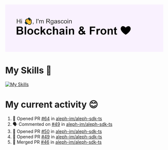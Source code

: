 <!--
**Rgascoin/Rgascoin** is a ✨ _special_ ✨ repository because its `README.md` (this file) appears on your GitHub profile.
-->

![image info](./header.png)


# My Skills 🌟

[![My Skills](https://skillicons.dev/icons?i=solidity,nextjs,tailwind,react,nodejs,ts,docker,jest,py,postgres,git,bash,cpp)](https://skillicons.dev)


# My current activity 😊

<!--START_SECTION:activity-->
1. 💪 Opened PR [#64](https://github.com/aleph-im/aleph-sdk-ts/pull/64) in [aleph-im/aleph-sdk-ts](https://github.com/aleph-im/aleph-sdk-ts)
2. 🗣 Commented on [#49](https://github.com/aleph-im/aleph-sdk-ts/issues/49) in [aleph-im/aleph-sdk-ts](https://github.com/aleph-im/aleph-sdk-ts)
3. 💪 Opened PR [#50](https://github.com/aleph-im/aleph-sdk-ts/pull/50) in [aleph-im/aleph-sdk-ts](https://github.com/aleph-im/aleph-sdk-ts)
4. 💪 Opened PR [#49](https://github.com/aleph-im/aleph-sdk-ts/pull/49) in [aleph-im/aleph-sdk-ts](https://github.com/aleph-im/aleph-sdk-ts)
5. 🎉 Merged PR [#46](https://github.com/aleph-im/aleph-sdk-ts/pull/46) in [aleph-im/aleph-sdk-ts](https://github.com/aleph-im/aleph-sdk-ts)
<!--END_SECTION:activity-->

